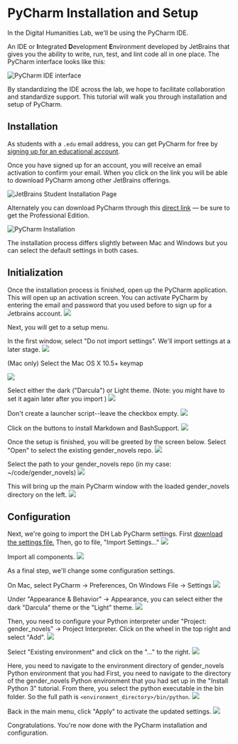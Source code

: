 # PyCharm Installation and Setup

In the Digital Humanities Lab, we'll be using the PyCharm IDE.

An IDE or **I**ntegrated **D**evelopment **E**nvironment developed by JetBrains that gives you the ability to write, run, test, and lint code all in one place. The PyCharm interface looks like this:

![PyCharm IDE interface](../images/pycharm_1.png)

By standardizing the IDE across the lab, we hope to facilitate collaboration and standardize support. This tutorial will walk you through installation and setup of PyCharm.


## Installation

As students with a `.edu` email address, you can get PyCharm for free by [signing up for an educational account](https://www.jetbrains.com/student/).


Once you have signed up for an account, you will receive an email activation to confirm your email. When you click on the link you will be able to download PyCharm among other JetBrains offerings.

![JetBrains Student Installation Page](../images/pycharm_2.png)

Alternately you can download PyCharm through this [direct link](https://www.jetbrains.com/pycharm/download/) — be sure to get the Professional Edition.

![PyCharm Installation](../images/pycharm_3.png)

The installation process differs slightly between Mac and Windows but you can select the default settings in both cases.

## Initialization
Once the installation process is finished, open up the PyCharm application. This
will open up an activation screen. You can activate PyCharm by entering the email
and password that you used before to sign up for a Jetbrains account.
![](../images/pycharm_activation_1.png)

Next, you will get to a setup menu.

In the first window, select "Do not import settings". We'll import settings at a
later stage.
![](../images/pycharm_init_1.png)

(Mac only)
Select the Mac OS X 10.5+ keymap

![](../images/pycharm_init_2.png)


Select either the dark ("Darcula") or Light theme. (Note: you might have
to set it again later after you import )
![](../images/pycharm_init_3.png)


Don't create a launcher script--leave the checkbox empty.
![](../images/pycharm_init_4.png)


Click on the buttons to install Markdown and BashSupport.
![](../images/pycharm_init_5.png)

Once the setup is finished, you will be greeted by the screen below. Select "Open"
to select the existing gender_novels repo.
![](../images/pycharm_init_6.png)

Select the path to your gender_novels repo (in my case: ~/code/gender_novels)
![](../images/pycharm_init_7.png)

This will bring up the main PyCharm window with the loaded gender_novels directory
on the left.
![](../images/pycharm_config_1.png)

## Configuration

Next, we're going to import the DH Lab PyCharm settings. First
[download the settings file.](https://github.com/dhmit/gender_novels/raw/master/gender_novels/tutorials/setup/pycharm_settings.jar)
Then, go to file, "Import Settings..."
![](../images/pycharm_config_2.png)

Import all components.
![](../images/pycharm_config_3.png)

As a final step, we'll change some configuration settings.

On Mac, select PyCharm -> Preferences, On Windows File -> Settings
![](../images/pycharm_config_4.png)


Under "Appearance & Behavior" -> Appearance, you can select either the dark
"Darcula" theme or the "Light" theme.
![](../images/pycharm_config_5.png)

Then, you need to configure your Python interpreter under "Project: gender_novels"
-> Project Interpreter. Click on the wheel in the top right and select "Add".
![](../images/pycharm_config_6.png)

Select "Existing environment" and click on the "..." to the right.
![](../images/pycharm_config_7.png)

Here, you need to navigate to the environment directory of
gender_novels Python environment that you had
First, you need to navigate to the directory of the gender_novels Python
environment that you had set up in the "Install Python 3" tutorial. From
there, you select the python executable in the bin folder. So the full path is
`<environment_directory>/bin/python`.
![](../images/pycharm_config_8.png)

Back in the main menu, click "Apply" to activate the updated settings.
![](../images/pycharm_config_9.png)

Congratulations. You're now done with the PyCharm installation and configuration.
